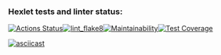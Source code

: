 ### Hexlet tests and linter status:
[![Actions Status](https://github.com/alena-yudzina/python-project-lvl2/workflows/hexlet-check/badge.svg)](https://github.com/alena-yudzina/python-project-lvl2/actions)[![lint_flake8](https://github.com/alena-yudzina/python-project-lvl2/actions/workflows/flake8.yml/badge.svg)](https://github.com/alena-yudzina/python-project-lvl2/actions/workflows/flake8.yml)[![Maintainability](https://api.codeclimate.com/v1/badges/ebf68925e4dd486aae67/maintainability)](https://codeclimate.com/github/alena-yudzina/python-project-lvl2/maintainability)[![Test Coverage](https://api.codeclimate.com/v1/badges/ebf68925e4dd486aae67/test_coverage)](https://codeclimate.com/github/alena-yudzina/python-project-lvl2/test_coverage)

[![asciicast](https://asciinema.org/a/gz9nsNXR3RRIFdviZ9HfUO3AN.svg)](https://asciinema.org/a/gz9nsNXR3RRIFdviZ9HfUO3AN)